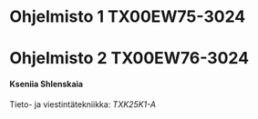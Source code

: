# Ohjelmisto 1 TX00EW75-3024
# Ohjelmisto 2 TX00EW76-3024

#### Kseniia Shlenskaia
Tieto- ja viestintätekniikka: *TXK25K1-A*
